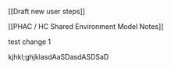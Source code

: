 [[Draft new user steps]]

[[PHAC / HC Shared Environment Model Notes]]

test change 1


kjhkl;ghjklasdAaSDasdASDSaD